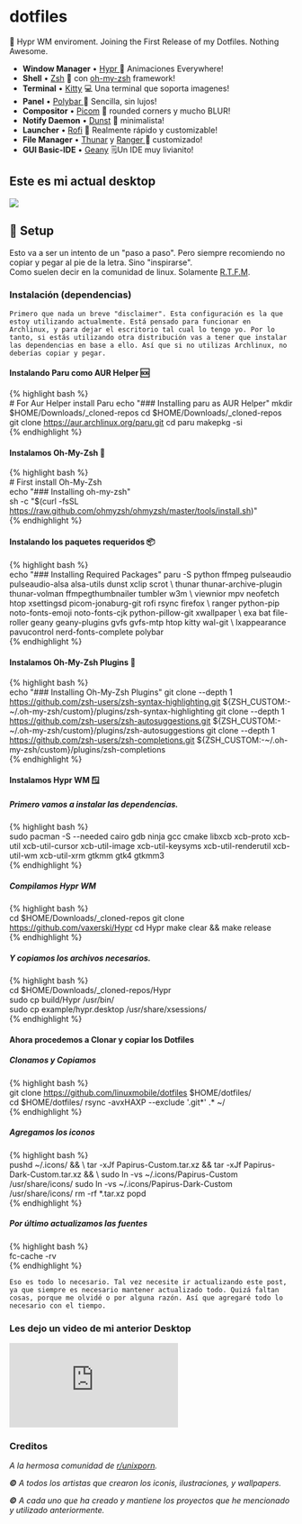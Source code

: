 # dotfiles
🎀 Hypr WM enviroment. Joining the First Release of my Dotfiles. Nothing Awesome. 


* **Window Manager** • [Hypr ](https://github.com/vaxerski/Hypr)🎨 Animaciones Everywhere!
* **Shell** • [Zsh](https://www.zsh.org) 🐚 con [oh-my-zsh](https://github.com/ohmyzsh/ohmyzsh) framework!
* **Terminal** • [Kitty](https://github.com/kovidgoyal/kitty) 💻 Una terminal que soporta imagenes!
* **Panel** • [Polybar ](https://github.com/polybar/polybar)🍧 Sencilla, sin lujos!
* **Compositor** • [Picom](https://github.com/yshui/picom) 🍩 rounded corners y mucho BLUR!
* **Notify Daemon** • [Dunst](https://github.com/dunst-project/dunst) 🍃 minimalista!
* **Launcher** • [Rofi](https://github.com/davatorium/rofi) 🚀 Realmente rápido y customizable!
* **File Manager** • [Thunar](https://github.com/xfce-mirror/thunar) y [Ranger ](https://github.com/ranger/ranger)🔖 customizado!
* **GUI Basic-IDE** • [Geany](https://www.geany.org) 🗒️Un IDE muy livianito!

## Este es mi actual desktop


<img src='.misc/hyprwm.gif'>



## 🌸 Setup

Esto va a ser un intento de un "paso a paso". Pero siempre recomiendo no copiar y pegar al pie de la letra. Sino "inspirarse".  
Como suelen decir en la comunidad de linux. Solamente [R.T.F.M](https://en.wikipedia.org/wiki/RTFM).

### Instalación (dependencias)

    Primero que nada un breve "disclaimer". Esta configuración es la que estoy utilizando actualmente. Está pensado para funcionar en Archlinux, y para dejar el escritorio tal cual lo tengo yo. Por lo tanto, si estás utilizando otra distribución vas a tener que instalar las dependencias en base a ello. Así que si no utilizas Archlinux, no deberías copiar y pegar.

#### Instalando Paru como AUR Helper 🆘

{% highlight bash %}  
\# For Aur Helper install Paru
echo "### Installing paru as AUR Helper"
mkdir $HOME/Downloads/_cloned-repos
cd $HOME/Downloads/_cloned-repos
git clone https://aur.archlinux.org/paru.git
cd paru
makepkg -si  
{% endhighlight %}

#### Instalamos Oh-My-Zsh 🐚

{% highlight bash %}  
\# First install Oh-My-Zsh  
echo "### Installing oh-my-zsh"  
sh -c "$(curl -fsSL https://raw.github.com/ohmyzsh/ohmyzsh/master/tools/install.sh)"  
{% endhighlight %}

#### Instalando los paquetes requeridos 📦

{% highlight bash %}  
echo "### Installing Required Packages"
paru -S python ffmpeg pulseaudio pulseaudio-alsa alsa-utils dunst xclip scrot  \\
thunar thunar-archive-plugin thunar-volman ffmpegthumbnailer tumbler w3m       \\
viewnior mpv neofetch htop xsettingsd picom-jonaburg-git rofi rsync firefox    \\
ranger python-pip noto-fonts-emoji noto-fonts-cjk python-pillow-git xwallpaper \\
exa bat file-roller geany geany-plugins gvfs gvfs-mtp htop kitty wal-git       \\
lxappearance pavucontrol nerd-fonts-complete polybar  
{% endhighlight %}

#### Instalamos Oh-My-Zsh Plugins 🔌

{% highlight bash %}  
echo "### Installing Oh-My-Zsh Plugins"
git clone --depth 1 https://github.com/zsh-users/zsh-syntax-highlighting.git ${ZSH_CUSTOM:-\~/.oh-my-zsh/custom}/plugins/zsh-syntax-highlighting
git clone --depth 1 https://github.com/zsh-users/zsh-autosuggestions.git ${ZSH_CUSTOM:-\~/.oh-my-zsh/custom}/plugins/zsh-autosuggestions
git clone --depth 1 https://github.com/zsh-users/zsh-completions.git ${ZSH_CUSTOM:-\~/.oh-my-zsh/custom}/plugins/zsh-completions  
{% endhighlight %}

#### Instalamos Hypr WM 🪟

##### Primero vamos a instalar las dependencias.

{% highlight bash %}  
sudo pacman -S --needed cairo gdb ninja gcc cmake libxcb xcb-proto xcb-util xcb-util-cursor xcb-util-image xcb-util-keysyms xcb-util-renderutil xcb-util-wm xcb-util-xrm gtkmm gtk4 gtkmm3  
{% endhighlight %}

##### Compilamos Hypr WM

{% highlight bash %}  
cd $HOME/Downloads/_cloned-repos
git clone https://github.com/vaxerski/Hypr
cd Hypr
make clear && make release  
{% endhighlight %}

##### Y copiamos los archivos necesarios.

{% highlight bash %}  
cd $HOME/Downloads/_cloned-repos/Hypr  
sudo cp build/Hypr /usr/bin/  
sudo cp example/hypr.desktop /usr/share/xsessions/  
{% endhighlight %}

#### Ahora procedemos a Clonar y copiar los Dotfiles

##### Clonamos y Copiamos

{% highlight bash %}  
git clone https://github.com/linuxmobile/dotfiles $HOME/dotfiles/  
cd $HOME/dotfiles/
rsync -avxHAXP --exclude '.git*' .* \~/  
{% endhighlight %}

##### Agregamos los iconos

{% highlight bash %}  
pushd \~/.icons/ && \\
tar -xJf Papirus-Custom.tar.xz && tar -xJf Papirus-Dark-Custom.tar.xz && \\
sudo ln -vs \~/.icons/Papirus-Custom /usr/share/icons/
sudo ln -vs \~/.icons/Papirus-Dark-Custom /usr/share/icons/
rm -rf *.tar.xz
popd  
{% endhighlight %}

##### Por último actualizamos las fuentes

{% highlight bash %}  
fc-cache -rv  
{% endhighlight %}

    Eso es todo lo necesario. Tal vez necesite ir actualizando este post, ya que siempre es necesario mantener actualizado todo. Quizá faltan cosas, porque me olvidé o por alguna razón. Así que agregaré todo lo necesario con el tiempo.

### Les dejo un video de mi anterior Desktop

<div class="video"> <iframe src="https://www.youtube.com/embed/tiGCbY3EXks" frameborder="0" allowfullscreen></iframe> </div>

### Creditos

_A la hermosa comunidad de_ [_r/unixporn_](https://www.reddit.com/r/unixporn)_._

**_©_** _A todos los artistas que crearon los iconis, ilustraciones, y wallpapers._

**_©_** _A cada uno que ha creado y mantiene los proyectos que he mencionado y utilizado anteriormente._
